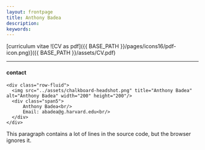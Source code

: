 ```yaml
---
layout: frontpage
title: Anthony Badea
description: 
keywords: 
---
```


[curriculum vitae ![CV as pdf]({{ BASE_PATH }}/pages/icons16/pdf-icon.png)]({{ BASE_PATH }}/assets/CV.pdf)<br/>


---


<div class="container">
<h4><a name="contact"></a>contact</h4>

    <div class="row-fluid">
      <img src="../assets/chalkboard-headshot.png" title="Anthony Badea" alt="Anthony Badea" width="200" height="200"/>
      <div class="span5">
          Anthony Badea<br/>
          Email: abadea@g.harvard.edu<br/>
      </div>
    </div>
</div>
<p>
This paragraph
contains a lot of lines
in the source code,
but the browser 
ignores it.
</p>  

<!-- <div class="navbar">
  <div class="navbar-inner">
      <ul class="nav">
          <li><a href="{{ BASE_PATH }}/assets/CV.pdf">cv</a></li>
          <li><a href="https://github.com/mbcarlos">GitHub</a></li>
          <li><a href="https://twitter.com/dog_feelings">Twitter (@dog_feelings)</a></li>
      </ul>
  </div>
</div> -->